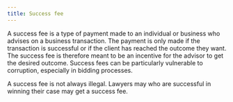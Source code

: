 ```yaml
---
title: Success fee
---
```


A success fee is a type of payment made to an individual or business who advises on a business transaction. The payment is only made if the transaction is successful or if the client has reached the outcome they want. The success fee is therefore meant to be an incentive for the advisor to get the desired outcome. Success fees can be particularly vulnerable to corruption, especially in bidding processes.

A success fee is not always illegal. Lawyers may who are successful in winning their case may get a success fee.
